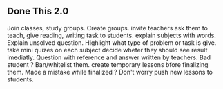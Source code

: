 ## Done This 2.0

Join classes, study groups. Create groups. invite teachers ask them to teach, give reading, writing task to students. explain subjects with words. Explain unsolved question. Highlight what type of problem or task is give.
take mini quizes on each subject decide wheter they should see result imediatly. Question with reference and answer written by teachers. Bad student ? Ban/whitelist them. create temporary lessons bfore finalizing them. Made a mistake while finalized ? Don't worry push new lessons to students.
